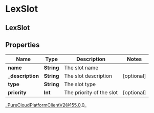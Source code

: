 # LexSlot

## LexSlot

## Properties

|Name | Type | Description | Notes|
|------------ | ------------- | ------------- | -------------|
| **name** | **String** | The slot name | |
| **_description** | **String** | The slot description | [optional] |
| **type** | **String** | The slot type | |
| **priority** | **Int** | The priority of the slot | [optional] |



_PureCloudPlatformClientV2@155.0.0_

